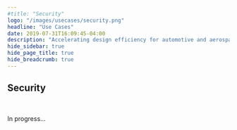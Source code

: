 ```yaml
---
#title: "Security"
logo: "/images/usecases/security.png"
headline: "Use Cases"
date: 2019-07-31T16:09:45-04:00
description: "Accelerating design efficiency for automotive and aerospace systems"
hide_sidebar: true
hide_page_title: true
hide_breadcrumb: true
---
```


## Security
<br>

In progress...


